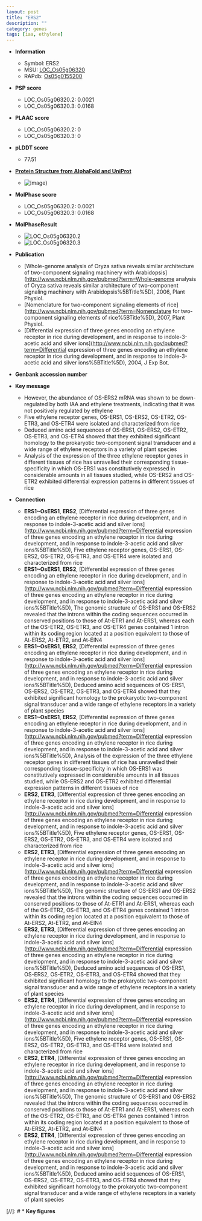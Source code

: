 ```yaml
---
layout: post
title: "ERS2"
description: ""
category: genes
tags: [iaa, ethylene]
---
```


* **Information**  
    + Symbol: ERS2  
    + MSU: [LOC_Os05g06320](http://rice.plantbiology.msu.edu/cgi-bin/ORF_infopage.cgi?orf=LOC_Os05g06320)  
    + RAPdb: [Os05g0155200](http://rapdb.dna.affrc.go.jp/viewer/gbrowse_details/irgsp1?name=Os05g0155200)  

* **PSP score**  
    + LOC_Os05g06320.2: 0.0021 
    + LOC_Os05g06320.3: 0.0168 

* **PLAAC score**  
    + LOC_Os05g06320.2: 0 
    + LOC_Os05g06320.3: 0 

* **pLDDT score**
    + 77.51

* **[Protein Structure from AlphaFold and UniProt](https://www.uniprot.org/uniprotkb/Q0DKM0/entry#structure)**
    + ![image](https://ricepsp.github.io/images/Q0/AF-Q0DKM0-F1.png))

* **MolPhase score**
    + LOC_Os05g06320.2: 0.0021
    + LOC_Os05g06320.3: 0.0168

* **MolPhaseResult**
    + ![LOC_Os05g06320.2](https://ricepsp.github.io/pictures/LOC_Os05g/LOC_Os05g06320.2.png)
    + ![LOC_Os05g06320.3](https://ricepsp.github.io/pictures/LOC_Os05g/LOC_Os05g06320.3.png)

* **Publication**  
    + [Whole-genome analysis of Oryza sativa reveals similar architecture of two-component signaling machinery with Arabidopsis](http://www.ncbi.nlm.nih.gov/pubmed?term=Whole-genome analysis of Oryza sativa reveals similar architecture of two-component signaling machinery with Arabidopsis%5BTitle%5D), 2006, Plant Physiol.
    + [Nomenclature for two-component signaling elements of rice](http://www.ncbi.nlm.nih.gov/pubmed?term=Nomenclature for two-component signaling elements of rice%5BTitle%5D), 2007, Plant Physiol.
    + [Differential expression of three genes encoding an ethylene receptor in rice during development, and in response to indole-3-acetic acid and silver ions](http://www.ncbi.nlm.nih.gov/pubmed?term=Differential expression of three genes encoding an ethylene receptor in rice during development, and in response to indole-3-acetic acid and silver ions%5BTitle%5D), 2004, J Exp Bot.

* **Genbank accession number**  

* **Key message**  
    + However, the abundance of OS-ERS2 mRNA was shown to be down-regulated by both IAA and ethylene treatments, indicating that it was not positively regulated by ethylene
    + Five ethylene receptor genes, OS-ERS1, OS-ERS2, OS-ETR2, OS-ETR3, and OS-ETR4 were isolated and characterized from rice
    + Deduced amino acid sequences of OS-ERS1, OS-ERS2, OS-ETR2, OS-ETR3, and OS-ETR4 showed that they exhibited significant homology to the prokaryotic two-component signal transducer and a wide range of ethylene receptors in a variety of plant species
    + Analysis of the expression of the three ethylene receptor genes in different tissues of rice has unravelled their corresponding tissue-specificity in which OS-ERS1 was constitutively expressed in considerable amounts in all tissues studied, while OS-ERS2 and OS-ETR2 exhibited differential expression patterns in different tissues of rice

* **Connection**  
    + __ERS1~OsERS1__, __ERS2__, [Differential expression of three genes encoding an ethylene receptor in rice during development, and in response to indole-3-acetic acid and silver ions](http://www.ncbi.nlm.nih.gov/pubmed?term=Differential expression of three genes encoding an ethylene receptor in rice during development, and in response to indole-3-acetic acid and silver ions%5BTitle%5D), Five ethylene receptor genes, OS-ERS1, OS-ERS2, OS-ETR2, OS-ETR3, and OS-ETR4 were isolated and characterized from rice
    + __ERS1~OsERS1__, __ERS2__, [Differential expression of three genes encoding an ethylene receptor in rice during development, and in response to indole-3-acetic acid and silver ions](http://www.ncbi.nlm.nih.gov/pubmed?term=Differential expression of three genes encoding an ethylene receptor in rice during development, and in response to indole-3-acetic acid and silver ions%5BTitle%5D), The genomic structure of OS-ERS1 and OS-ERS2 revealed that the introns within the coding sequences occurred in conserved positions to those of At-ETR1 and At-ERS1, whereas each of the OS-ETR2, OS-ETR3, and OS-ETR4 genes contained 1 intron within its coding region located at a position equivalent to those of At-ERS2, At-ETR2, and At-EIN4
    + __ERS1~OsERS1__, __ERS2__, [Differential expression of three genes encoding an ethylene receptor in rice during development, and in response to indole-3-acetic acid and silver ions](http://www.ncbi.nlm.nih.gov/pubmed?term=Differential expression of three genes encoding an ethylene receptor in rice during development, and in response to indole-3-acetic acid and silver ions%5BTitle%5D), Deduced amino acid sequences of OS-ERS1, OS-ERS2, OS-ETR2, OS-ETR3, and OS-ETR4 showed that they exhibited significant homology to the prokaryotic two-component signal transducer and a wide range of ethylene receptors in a variety of plant species
    + __ERS1~OsERS1__, __ERS2__, [Differential expression of three genes encoding an ethylene receptor in rice during development, and in response to indole-3-acetic acid and silver ions](http://www.ncbi.nlm.nih.gov/pubmed?term=Differential expression of three genes encoding an ethylene receptor in rice during development, and in response to indole-3-acetic acid and silver ions%5BTitle%5D), Analysis of the expression of the three ethylene receptor genes in different tissues of rice has unravelled their corresponding tissue-specificity in which OS-ERS1 was constitutively expressed in considerable amounts in all tissues studied, while OS-ERS2 and OS-ETR2 exhibited differential expression patterns in different tissues of rice
    + __ERS2__, __ETR3__, [Differential expression of three genes encoding an ethylene receptor in rice during development, and in response to indole-3-acetic acid and silver ions](http://www.ncbi.nlm.nih.gov/pubmed?term=Differential expression of three genes encoding an ethylene receptor in rice during development, and in response to indole-3-acetic acid and silver ions%5BTitle%5D), Five ethylene receptor genes, OS-ERS1, OS-ERS2, OS-ETR2, OS-ETR3, and OS-ETR4 were isolated and characterized from rice
    + __ERS2__, __ETR3__, [Differential expression of three genes encoding an ethylene receptor in rice during development, and in response to indole-3-acetic acid and silver ions](http://www.ncbi.nlm.nih.gov/pubmed?term=Differential expression of three genes encoding an ethylene receptor in rice during development, and in response to indole-3-acetic acid and silver ions%5BTitle%5D), The genomic structure of OS-ERS1 and OS-ERS2 revealed that the introns within the coding sequences occurred in conserved positions to those of At-ETR1 and At-ERS1, whereas each of the OS-ETR2, OS-ETR3, and OS-ETR4 genes contained 1 intron within its coding region located at a position equivalent to those of At-ERS2, At-ETR2, and At-EIN4
    + __ERS2__, __ETR3__, [Differential expression of three genes encoding an ethylene receptor in rice during development, and in response to indole-3-acetic acid and silver ions](http://www.ncbi.nlm.nih.gov/pubmed?term=Differential expression of three genes encoding an ethylene receptor in rice during development, and in response to indole-3-acetic acid and silver ions%5BTitle%5D), Deduced amino acid sequences of OS-ERS1, OS-ERS2, OS-ETR2, OS-ETR3, and OS-ETR4 showed that they exhibited significant homology to the prokaryotic two-component signal transducer and a wide range of ethylene receptors in a variety of plant species
    + __ERS2__, __ETR4__, [Differential expression of three genes encoding an ethylene receptor in rice during development, and in response to indole-3-acetic acid and silver ions](http://www.ncbi.nlm.nih.gov/pubmed?term=Differential expression of three genes encoding an ethylene receptor in rice during development, and in response to indole-3-acetic acid and silver ions%5BTitle%5D), Five ethylene receptor genes, OS-ERS1, OS-ERS2, OS-ETR2, OS-ETR3, and OS-ETR4 were isolated and characterized from rice
    + __ERS2__, __ETR4__, [Differential expression of three genes encoding an ethylene receptor in rice during development, and in response to indole-3-acetic acid and silver ions](http://www.ncbi.nlm.nih.gov/pubmed?term=Differential expression of three genes encoding an ethylene receptor in rice during development, and in response to indole-3-acetic acid and silver ions%5BTitle%5D), The genomic structure of OS-ERS1 and OS-ERS2 revealed that the introns within the coding sequences occurred in conserved positions to those of At-ETR1 and At-ERS1, whereas each of the OS-ETR2, OS-ETR3, and OS-ETR4 genes contained 1 intron within its coding region located at a position equivalent to those of At-ERS2, At-ETR2, and At-EIN4
    + __ERS2__, __ETR4__, [Differential expression of three genes encoding an ethylene receptor in rice during development, and in response to indole-3-acetic acid and silver ions](http://www.ncbi.nlm.nih.gov/pubmed?term=Differential expression of three genes encoding an ethylene receptor in rice during development, and in response to indole-3-acetic acid and silver ions%5BTitle%5D), Deduced amino acid sequences of OS-ERS1, OS-ERS2, OS-ETR2, OS-ETR3, and OS-ETR4 showed that they exhibited significant homology to the prokaryotic two-component signal transducer and a wide range of ethylene receptors in a variety of plant species

[//]: # * **Key figures**  


